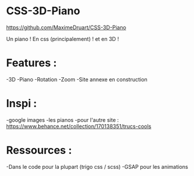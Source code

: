 # CSS-3D-Piano
https://github.com/MaximeDruart/CSS-3D-Piano

Un piano ! En css (principalement) ! et en 3D !

# Features :
-3D
-Piano
-Rotation
-Zoom
-Site annexe en construction

# Inspi :
-google images
-les pianos
-pour l'autre site : https://www.behance.net/collection/170138351/trucs-cools

# Ressources :
-Dans le code pour la plupart (trigo css / scss)
-GSAP pour les animations